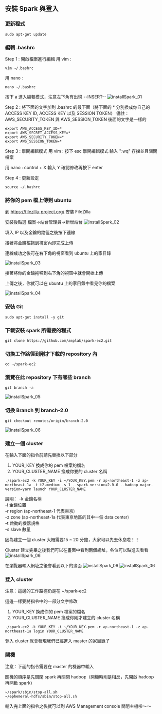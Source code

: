 ## 安裝 Spark 與登入

### 更新程式
```
sudo apt-get update
```

### 編輯 .bashrc 
Step 1 : 開啟檔案進行編輯
用 vim :
```
vim ~/.bashrc
```
用 nano :
```
nano ~/.bashrc
```

按下 a 進入編輯模式，注意左下角有出現 --INSERT--
![installSpark_01](images/installSpark_01.png)

Step 2 : 將下面的文字加到 .bashrc 的最下面（將下面的 * 分別換成你自己的 ACCESS KEY ID, ACCESS KEY 以及 SESSION TOKEN） 
備註：AWS_SECURITY_TOKEN 與 AWS_SESSION_TOKEN 後面的文字是一樣的
```
export AWS_ACCESS_KEY_ID=*
export AWS_SECRET_ACCESS_KEY=*
export AWS_SECURITY_TOKEN=*
export AWS_SESSION_TOKEN=*
```

Step 3 : 離開編輯模式
用 vim :
按下 esc 離開編輯模式
輸入 ":wq" 存擋並且關閉檔案

用 nano :
control + X
輸入 Y 確認修改再按下 enter

Step 4 : 更新設定
```
source ~/.bashrc
```

### 將你的 pem 檔上傳到 ubuntu
到 https://filezilla-project.org/ 安裝 FileZilla

安裝後點選 檔案->站台管理員->新增站台
![installSpark_02](images/installSpark_02.png)

填入 IP 以及金鑰的路徑之後按下連線

接著將金鑰檔拖到視窗內即完成上傳

連線成功之後可在右下角的視窗看到 ubuntu 上的家目錄

![installSpark_03](images/installSpark_03.png)

接著將你的金鑰拖移到右下角的視窗中就會開始上傳

上傳之後，你就可以在 ubuntu 上的家目錄中看見你的檔案

![installSpark_04](images/installSpark_04.png)


### 安裝 Git
```
sudo apt-get install -y git
```

### 下載安裝 spark 所需要的程式
```
git clone https://github.com/amplab/spark-ec2.git
```

### 切換工作路徑到剛才下載的 repository 內
```
cd ~/spark-ec2
```

### 瀏覽在此 repository 下有哪些 branch
```
git branch -a
```
![installSpark_05](images/installSpark_05.png)

### 切換 Branch 到 branch-2.0
```
git checkout remotes/origin/branch-2.0
```

![installSpark_06](images/installSpark_06.png)

### 建立一個 cluster
在輸入下面的指令前請先替換以下部分
1. YOUR_KEY 換成你的 pem 檔案的檔名
2. YOUR_CLUSTER_NAME 換成你要的 cluster 名稱


```
./spark-ec2 -k YOUR_KEY -i ~/YOUR_KEY.pem -r ap-northeast-1 -z ap-northeast-1a -t t2.medium -s 1 --spark-version=2.0.0 --hadoop-major-version=yarn launch YOUR_CLUSTER_NAME
```

說明：
-k 金鑰名稱  
-i 金鑰位置  
-r region (ap-northeast-1 代表東京)  
-z zone (ap-northeast-1a 代表東京地區的其中一個  data center)  
-t 啟動的機器規格  
-s slave 數量  

因為建立一個 cluster 大概需要15 ~ 20 分鐘，大家可以先去休息啦！！

Cluster 建立完畢之後我們可以在畫面中看到兩個網址，各位可以點進去看看
![installSpark_06](images/installSpark_07.png)

在瀏覽器輸入網址之後會看到以下的畫面
![installSpark_06](images/installSpark_09.png)
![installSpark_06](images/installSpark_10.png)


### 登入 cluster
注意：這邊的工作路徑仍是在 ~/spark-ec2

這邊一樣要將指令中的一部分文字修改
1. YOUR_KEY 換成你的 pem 檔案的檔名
2. YOUR_CLUSTER_NAME 換成你剛才建立的 cluster 名稱

```
./spark-ec2 -k YOUR_KEY -i ~/YOUR_KEY.pem -r ap-northeast-1 -z ap-northeast-1a login YOUR_CLUSTER_NAME
```

登入 cluster 就會發現我們已經進入 master 的家目錄了

### 關機
注意：下面的指令需要在 master 的機器中輸入

關機的順序是先關閉 spark 再關閉 hadoop（開機時則是相反，先開啟 hadoop 再開啟 spark）
```
~/spark/sbin/stop-all.sh
~/ephemeral-hdfs/sbin/stop-all.sh
```

輸入完上面的指令之後就可以到 AWS Management console 關閉主機啦～～